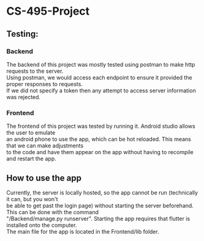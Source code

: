 # CS-495-Project
## Testing:
### Backend
The backend of this project was mostly tested using postman to make http requests to the server.  
Using postman, we would access each endpoint to ensure it provided the proper responses to requests.  
If we did not specify a token then any attempt to access server information was rejected.
### Frontend
The frontend of this project was tested by running it.  Android studio allows the user to emulate  
an android phone to use the app, which can be hot reloaded.  This means that we can make adjustments  
to the code and have them appear on the app without having to recompile and restart the app.

## How to use the app
Currently, the server is locally hosted, so the app cannot be run (technically it can, but you won't  
be able to get past the login page) without starting the server beforehand.  This can be done with the command  
"/Backend/manage.py runserver".  Starting the app requires that flutter is installed onto the computer.  
The main file for the app is located in the Frontend/lib folder.
